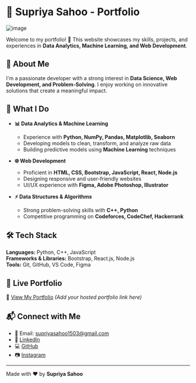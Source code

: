 

# 🌟 Supriya Sahoo - Portfolio  
![image](https://github.com/user-attachments/assets/22f18d0e-cb71-4cf6-9537-b1de55cf098a)


Welcome to my portfolio! 🚀 This website showcases my skills, projects, and experiences in **Data Analytics, Machine Learning, and Web Development**.  

## 📌 About Me  
I'm a passionate developer with a strong interest in **Data Science, Web Development, and Problem-Solving**. I enjoy working on innovative solutions that create a meaningful impact.  

## 🎯 What I Do  
- **📊 Data Analytics & Machine Learning**  
  - Experience with **Python, NumPy, Pandas, Matplotlib, Seaborn**  
  - Developing models to clean, transform, and analyze raw data  
  - Building predictive models using **Machine Learning** techniques  

- **🌐 Web Development**  
  - Proficient in **HTML, CSS, Bootstrap, JavaScript, React, Node.js**  
  - Designing responsive and user-friendly websites  
  - UI/UX experience with **Figma, Adobe Photoshop, Illustrator**  

- **⚡ Data Structures & Algorithms**  
  - Strong problem-solving skills with **C++, Python**  
  - Competitive programming on **Codeforces, CodeChef, Hackerrank**  

## 🛠️ Tech Stack  
**Languages:** Python, C++, JavaScript  
**Frameworks & Libraries:** Bootstrap, React.js, Node.js  
**Tools:** Git, GitHub, VS Code, Figma  

## 🚀 Live Portfolio  
🔗 [View My Portfolio](#) *(Add your hosted portfolio link here)*  

## 📬 Connect with Me  
- 📧 Email: [supriyasahoo1503@gmail.com](mailto:supriyasahoo1503@gmail.com)  
- 🔗 [LinkedIn](https://www.linkedin.com/in/Supriya-Sahoo-70b9b0196/)  
- 💻 [GitHub](https://github.com/SupriyaSahoo15)  
- 📷 [Instagram](https://www.instagram.com/Supriya.Sahoo_/)  

---

Made with ❤️ by **Supriya Sahoo**  
